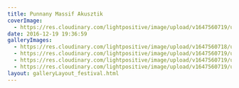 ```yaml
---
title: Punnany Massif Akusztik
coverImage:
  - https://res.cloudinary.com/lightpositive/image/upload/v1647560719/uploads/Punnany%20Massif%20Akusztik/IMG_0427.jpg
date: 2016-12-19 19:36:59
galleryImages: 
  - https://res.cloudinary.com/lightpositive/image/upload/v1647560718/uploads/Punnany%20Massif%20Akusztik/IMG_0403.jpg
  - https://res.cloudinary.com/lightpositive/image/upload/v1647560719/uploads/Punnany%20Massif%20Akusztik/IMG_0390.jpg
  - https://res.cloudinary.com/lightpositive/image/upload/v1647560719/uploads/Punnany%20Massif%20Akusztik/00IMG_0401.jpg
  - https://res.cloudinary.com/lightpositive/image/upload/v1647560719/uploads/Punnany%20Massif%20Akusztik/IMG_0427.jpg
layout: galleryLayout_festival.html
---
```


